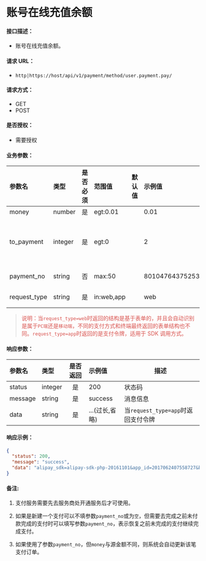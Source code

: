# 账号在线充值余额

#### 接口描述：
- 账号在线充值余额。

#### 请求 URL：
- `http|https://host/api/v1/payment/method/user.payment.pay/`

#### 请求方式：
- GET
- POST

#### 是否授权：
- 需要授权

#### 业务参数：
|参数名|类型|是否必须|范围值|默认值|示例值|描述|
|:----|:---|:---:|:-----|:-----|:-----|-----|
|money |number |是 |egt:0.01 | |0.01 |金额 |
|to_payment |integer |是 |egt:0 | |2 |支付方式，详见[「Code常量」](https://doc.careyshop.cn/docs/admin_api/a-21528075108 "「Code常量」") |
|payment_no |string |否 |max:50 | |801047643752535 |交易流水号 |
|request_type |string |是 |in:web,app | |web |请求来源 |

> <span style="color:#d9534f">说明：当`request_type=web`时返回的结构是基于表单的，并且会自动识别是属于`PC端`还是`移动端`，不同的支付方式和终端最终返回的表单结构也不同。`request_type=app`时返回的是支付令牌，适用于 SDK 调用方式。</span>

#### 响应参数：
|参数名|类型|是否返回|示例值|描述|
|:-----|:-----|:---:|:-----|-----|
|status |integer |是 |200 |状态码 |
|message |string |是 |success |消息信息 |
|data |string |是 |...(过长,省略) |当`request_type=app`时返回支付令牌 |

#### 响应示例：
```json
{
  "status": 200,
  "message": "success",
  "data": "alipay_sdk=alipay-sdk-php-20161101&app_id=2017062407558727&biz_content=%7B%22product_code%22%3A%22QUICK_MSECURITY_PAY%22%2C%22body%22%3A%22%22%2C%22subject%22%3A%22%E8%B4%A6%E5%8F%B7%E5%85%85%E5%80%BC%22%2C%22total_amount%22%3A0.01%2C%22out_trade_no%22%3A%22ZF_I6049447479650480001%22%7D&charset=UTF-8&format=json&method=alipay.trade.app.pay&notify_url=http%3A%2F%2Fcareyshop.oruei.com%2Fapi%2Fv1%2Fpayment%2Fmethod%2Fput.payment.data%2Fto_payment%2F2%2Ftype%2Fnotify.html&sign_type=RSA2&timestamp=2018-06-04+14%3A41%3A14&version=1.0&sign=H7gLlu6KJofEisd7hkoQz%2F7lsQt%2BtT5E6g6AfrjzYoRN4%2B%2BqXQkERH2Usr6nY6JOywcCeSvrqhGNaqu8hKYiuYAg%2FFju2ZOhacpSqzZ8QKGal76FM9ShJBbgbQZ1VBfAue2mrGQph2TQMQ6gokQZQFG%2FTsu%2FCQgWWpg8y5T6ssvLQUPgqpLtjwJKRYnZSgSbgz%2FcAFa1985EeCNvC2n2pWTmOgld%2BJ3y2MplP5AMwgKpDnNaPRxBjU8sFCcBzAKthOwNjaw1A7B%2BRpqKGvRBqLOhOoo2kfZn%2BLIMqqA29dgeffymK1m%2BMn6nX6DeQ1jRPi5Gi9Ci5aZMshuKTVdCYQ%3D%3D"
}
```

#### 备注:
1. 支付服务需要先去服务商处开通服务后才可使用。

2. 如果是新建一个支付可以不填参数`payment_no`或为`空`，但需要去完成之前未付款完成的支付时可以填写参数`payment_no`，表示恢复之前未完成的支付继续完成支付。

3. 如果使用了参数`payment_no`，但`money`与源金额不同，则系统会自动更新该笔支付订单。